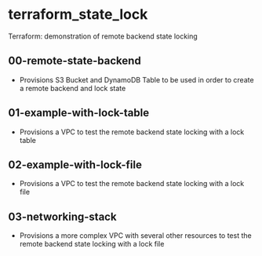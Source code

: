 # terraform_state_lock

Terraform: demonstration of remote backend state locking 

## 00-remote-state-backend
-  Provisions S3 Bucket and DynamoDB Table to be used in order to create a remote backend and lock state

## 01-example-with-lock-table
- Provisions a VPC to test the remote backend state locking with a lock table

## 02-example-with-lock-file
- Provisions a VPC to test the remote backend state locking with a lock file

## 03-networking-stack
- Provisions a more complex VPC with several other resources to test the remote backend state locking with a lock file